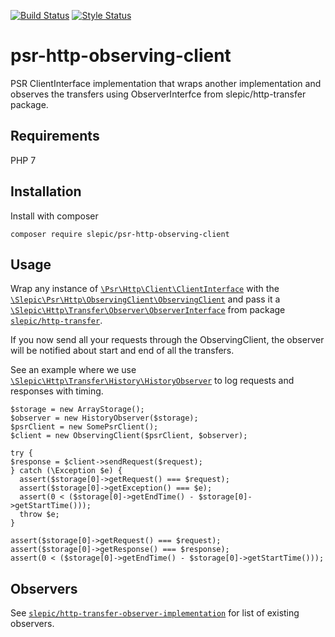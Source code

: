 [![Build Status](https://travis-ci.org/slepic/psr-http-observing-client.svg?branch=master)](https://travis-ci.org/slepic/psr-http-observing-client)
[![Style Status](https://styleci.io/repos/184448040/shield)](https://styleci.io/repos/184448040)

# psr-http-observing-client
PSR ClientInterface implementation that wraps another implementation and observes the transfers using ObserverInterfce from slepic/http-transfer package.

## Requirements

PHP 7

## Installation

Install with composer

```composer require slepic/psr-http-observing-client```

## Usage

Wrap any instance of [```\Psr\Http\Client\ClientInterface```](https://github.com/php-fig/http-client/blob/master/src/ClientInterface.php) with the [```\Slepic\Psr\Http\ObservingClient\ObservingClient```](https://github.com/slepic/psr-http-observing-client/blob/master/src/ObservingClient.php) and pass it a [```\Slepic\Http\Transfer\Observer\ObserverInterface```](https://github.com/slepic/http-transfer/blob/master/src/Observer/ObserverInterface.php) from package [```slepic/http-transfer```](https://packagist.org/packages/slepic/http-transfer).

If you now send all your requests through the ObservingClient, the observer will be notified about start and end of all the transfers.

See an example where we use [```\Slepic\Http\Transfer\History\HistoryObserver```](https://github.com/slepic/http-transfer/blob/master/src/History/HistoryObserver.php) to log requests and responses with timing.
```
$storage = new ArrayStorage();
$observer = new HistoryObserver($storage);
$psrClient = new SomePsrClient();
$client = new ObservingClient($psrClient, $observer);

try {
$response = $client->sendRequest($request);
} catch (\Exception $e) {
  assert($storage[0]->getRequest() === $request);
  assert($storage[0]->getException() === $e);
  assert(0 < ($storage[0]->getEndTime() - $storage[0]->getStartTime()));
  throw $e;
}

assert($storage[0]->getRequest() === $request);
assert($storage[0]->getResponse() === $response);
assert(0 < ($storage[0]->getEndTime() - $storage[0]->getStartTime()));

```


## Observers

See [```slepic/http-transfer-observer-implementation```](https://packagist.org/providers/slepic/http-transfer-observer-implementation) for list of existing observers.
